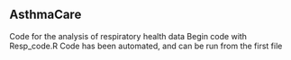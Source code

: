 ## AsthmaCare
Code for the analysis of respiratory health data
Begin code with Resp_code.R
Code has been automated, and can be run from the first file
